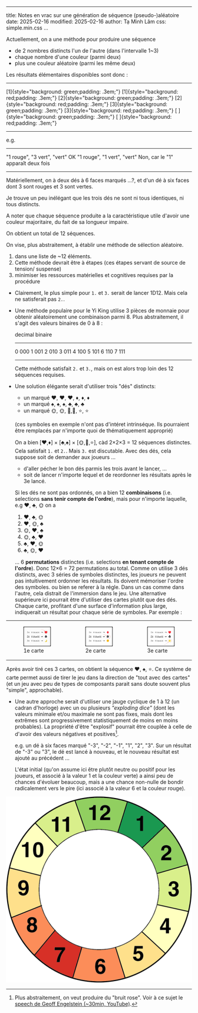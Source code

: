 
---
title: Notes en vrac sur une génération de séquence (pseudo-)aléatoire
date: 2025-02-16
modified: 2025-02-16
author: Tạ Minh Lâm
css: simple.min.css
...

Actuellement, on a une méthode pour produire une séquence

- de 2 nombres distincts l'un de l'autre
  (dans l'intervalle 1~3)
- chaque nombre d'une couleur
  (parmi deux)
- plus une couleur aléatoire
  (parmi les même deux)

Les résultats élémentaires disponibles sont donc :

-------------------------------------------------  -------------------------------------------------
[1]{style="background: green;padding: .3em;"}      [1]{style="background: red;padding: .3em;"} 
[2]{style="background: green;padding: .3em;"}      [2]{style="background: red;padding: .3em;"} 
[3]{style="background: green;padding: .3em;"}      [3]{style="background: red;padding: .3em;"} 
[ ]{style="background: green;padding: .3em;"}      [ ]{style="background: red;padding: .3em;"} 
-------------------------------------------------  -------------------------------------------------


<!--
Sous forme de table

1. [1]{style="background: green;padding: .3em;"}, 
2. [1]{style="background: red;padding: .3em;"}, 
3. [2]{style="background: green;padding: .3em;"}, 
4. [2]{style="background: red;padding: .3em;"}, 
5. [3]{style="background: green;padding: .3em;"}, 
6. [3]{style="background: red;padding: .3em;"}, 
7. [.]{style="background: green;padding: .3em;"}, 
8. [—]{style="background: red;padding: .3em;"}, 

-- --  --  -- --
R  1R  2R  3R -R
V  1V  2V  3V -V
-- --  --  -- --

: R = "rouge", V = "vert", "-" = pas de nombre
-->

e.g.

-----------------------------  --------------------------------------
"1 rouge", "3 vert", "vert"     OK
"1 rouge", "1 vert", "vert"     Non, car le "1" apparaît deux fois
-----------------------------  --------------------------------------

Matériellement, on à deux dés à 6 faces marqués ...?, et d'un dé à six faces dont 3 sont rouges et 3 sont vertes.

Je trouve un peu inélégant que les trois dés ne sont ni tous identiques, ni tous distincts.

A noter que chaque séquence produite a la caractéristique utile d'avoir une couleur majoritaire, du fait de sa longueur impaire.

On obtient un total de 12 séquences.

On vise, plus abstraitement, à établir une méthode de sélection aléatoire.

1. dans une liste de ~12 éléments.
2. Cette méthode devrait être à étapes
   (ces étapes servant de source de tension/ suspense)
3. minimiser les ressources matérielles et cognitives requises par
   la procédure

- Clairement, le plus simple pour `1.` et `3.` serait de lancer 1D12.
  Mais cela ne satisferait pas `2.`.

- Une méthode populaire pour le Yi King utilise 3 pièces de monnaie pour
  obtenir aléatoirement une combinaison parmi 8. Plus abstraitement, il 
  s'agit des valeurs binaires de 0 à 8 :

   decimal    binaire
  ---------  ---------
   0            000
   1            001
   2            010
   3            011
   4            100
   5            101
   6            110
   7            111
  ---------  ---------

  Cette méthode satisfait `2.` et `3.`, mais on est alors trop loin des 12 séquences requises.

- Une solution élégante serait d'utiliser trois "dés" distincts:

  - un marqué ♥️, ♥️, ♥️, ♦️, ♦️, ♦️
  - un marqué ♠️, ♠️, ♠️, ♣️, ♣️, ♣️
  - un marqué 🌞, 🌞, 🌛,🌛, ⭐, ⭐

  (ces symboles en exemple n'ont pas d'intéret intrinséque. Ils pourraient être remplacés par n'importe quoi de thématiquement approprié)

  On a bien [♥️,♦️] × [♣️,♠️] × [🌞,🌛,⭐], càd 2×2×3 = 12 séquences distinctes. Cela satisfait `1.` et `2.`. Mais `3.` est discutable. Avec des dés, cela suppose soit de demander aux joueurs ...
  
  - d'aller pécher le bon dés parmis les trois avant le lancer, ...
  - soit de lancer n'importe lequel et de reordonner les résultats après le 3e lancé.

  Si les dés ne sont pas ordonnés, on a bien 12 **combinaisons** (i.e. selections **sans tenir compte de l'ordre**), mais pour n'importe laquelle, e.g ♥️, ♣️, 🌞 on a

  1. ♥️, ♣️, 🌞
  2. ♥️, 🌞, ♣️
  3. 🌞, ♥️, ♣️
  4. 🌞, ♣️, ♥️
  5. ♣️, ♥️, 🌞
  6. ♣️, 🌞, ♥️

  ... 6 **permutations** distinctes (i.e. selections **en tenant compte de l'ordre**). Donc 12×6 = 72 permutations au total.
  Comme on utilise 3 dés distincts, avec 3 séries de symboles distinctes, les joueurs ne peuvent pas intuitivement ordonner les résultats. Ils doivent mémoriser l'ordre des symboles. ou bien se referer à la régle. Dans un cas comme dans l'autre, cela distrait de l'immersion dans le jeu.
  Une alternative supérieure ici pourrait être d'utiliser des cartes plutôt que des dés. Chaque carte, profitant d'une surface d'information plus large, indiquerait un résultat pour chaque série de symboles. Par exemple :


<table>
<tbody>
<tr>
<td>
<figure>
<img src="cartes/carte1.jpg">
<figcaption>1e carte
</figcaption>
</figure>
</td>
<td>
<figure>
<img src="cartes/carte2.jpg">
<figcaption>2e carte
</figcaption>
</figure>
</td>
<td>
<figure>
<img src="cartes/carte3.jpg">
<figcaption>3e carte
</figcaption>
</figure>
</td>
</tr>
</tbody>
</table>


<!--

  -----------------------------------------  ------------------------------  ------------------------------
  ![1e carte](cartes/carte1.jpg "1e carte")  ![2e carte](cartes/carte2.jpg)  ![3e carte](cartes/carte3.jpg)
  -----------------------------------------  ------------------------------  ------------------------------
    ----------  ---
    1e tirage    ♥️
    2e tirage    ♠️
    3e tirage    🌛
    ----------  ---
    : 1e carte
  
    ----------  ---
    1e tirage    ♦️
    2e tirage    ♠️
    3e tirage    🌞
    ----------  ---
    : 2e carte
  
    ----------  ---
    1e tirage    ♥️
    2e tirage    ♣️
    3e tirage    ⭐
    ----------  ---
    : 3e carte
  -->

  Après avoir tiré ces 3 cartes, on obtient la séquence ♥️, ♠️, ⭐.
  Ce système de carte permet aussi de tirer le jeu dans la direction de "tout avec des cartes" (et un jeu avec peu de types de composants parait sans doute souvent plus "simple", approchable).

- Une autre approche serait d'utiliser une jauge cyclique de 1 à 12 (un cadran d'horloge) avec un ou plusieurs *"exploding dice"* (dont les valeurs minimale et/ou maximale ne sont pas fixes, mais dont les extrêmes sont progressivement statistiquement de moins en moins probables). La propriété d'être "explosif" pourrait être couplée à celle de d'avoir des valeurs négatives et positives[^pink].

   e.g. un dé à six faces marqué "-3", "-2", "-1", "1", "2", "3".
   Sur un résultat de "-3" ou "3", le dé est lancé à nouveau, et le nouveau résultat est ajouté au précédent ...

   L'état initial (qu'on assume ici être plutôt neutre ou positif pour les joueurs, et associé à la valeur 1 et la couleur verte) a ainsi peu de chances d'évoluer beaucoup, mais a une chance non-nulle de bondir radicalement vers le pire (ici associé à la valeur 6 et la couleur rouge).

![](jauge/wheel.alt2.png)

[^pink]: Plus abstraitement, on veut produire du "bruit rose". Voir à ce sujet le [speech de Geoff Engelstein (~30min, YouTube)](https://www.youtube.com/watch?v=qXn3tGBztVc).

